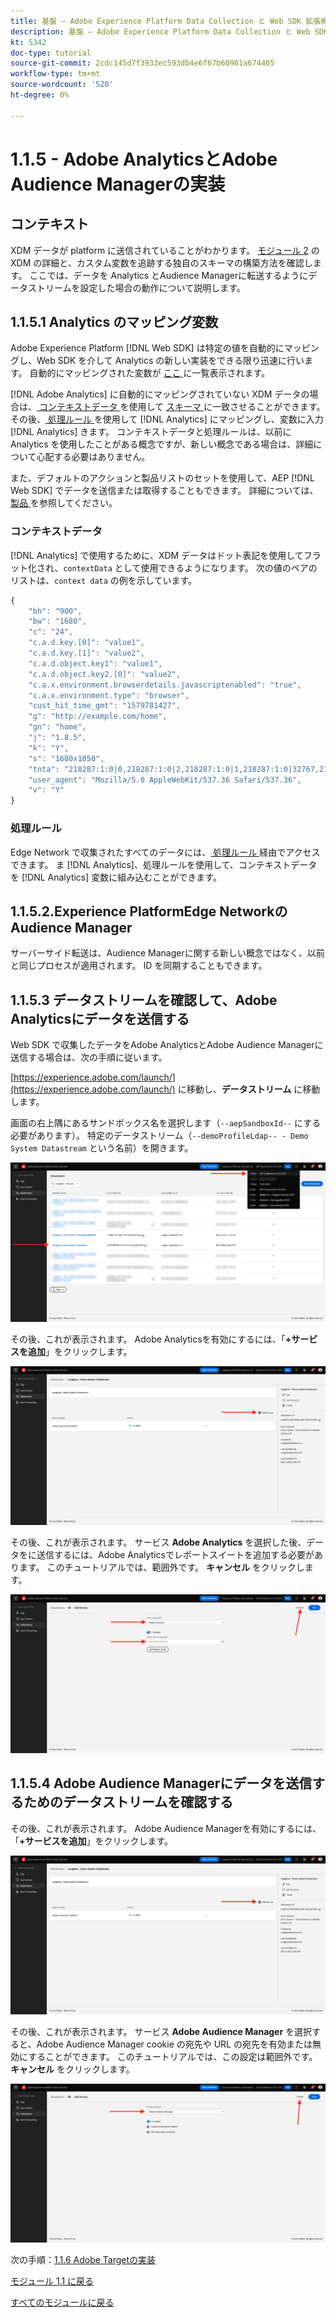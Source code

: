 ```yaml
---
title: 基盤 – Adobe Experience Platform Data Collection と Web SDK 拡張機能の設定 – Adobe AnalyticsとAdobe Audience Managerの実装
description: 基盤 – Adobe Experience Platform Data Collection と Web SDK 拡張機能の設定 – Adobe AnalyticsとAdobe Audience Managerの実装
kt: 5342
doc-type: tutorial
source-git-commit: 2cdc145d7f3933ec593db4e6f67b60961a674405
workflow-type: tm+mt
source-wordcount: '520'
ht-degree: 0%

---
```


# 1.1.5 - Adobe AnalyticsとAdobe Audience Managerの実装

## コンテキスト

XDM データが platform に送信されていることがわかります。 [ モジュール 2](./../module1.2/data-ingestion.md) の XDM の詳細と、カスタム変数を追跡する独自のスキーマの構築方法を確認します。 ここでは、データを Analytics とAudience Managerに転送するようにデータストリームを設定した場合の動作について説明します。

## 1.1.5.1 Analytics のマッピング変数

Adobe Experience Platform [!DNL Web SDK] は特定の値を自動的にマッピングし、Web SDK を介して Analytics の新しい実装をできる限り迅速に行います。 自動的にマッピングされた変数が [ ここ ](https://experienceleague.adobe.com/docs/experience-platform/edge/data-collection/adobe-analytics/automatically-mapped-vars.html#data-collection) に一覧表示されます。

[!DNL Adobe Analytics] に自動的にマッピングされていない XDM データの場合は、[ コンテキストデータ ](https://experienceleague.adobe.com/docs/analytics/implementation/vars/page-vars/contextdata.html?lang=ja) を使用して [ スキーマ ](https://experienceleague.adobe.com/docs/experience-platform/xdm/schema/composition.html?lang=ja) に一致させることができます。 その後、[ 処理ルール ](https://experienceleague.adobe.com/docs/analytics/admin/admin-tools/processing-rules/processing-rules-configuration/t-processing-rules.html) を使用して [!DNL Analytics] にマッピングし、変数に入力 [!DNL Analytics] きます。 コンテキストデータと処理ルールは、以前に Analytics を使用したことがある概念ですが、新しい概念である場合は、詳細について心配する必要はありません。

また、デフォルトのアクションと製品リストのセットを使用して、AEP [!DNL Web SDK] でデータを送信または取得することもできます。 詳細については、[ 製品 ](https://experienceleague.adobe.com/docs/experience-platform/edge/data-collection/collect-commerce-data.html?lang=en#data-collection) を参照してください。

### コンテキストデータ

[!DNL Analytics] で使用するために、XDM データはドット表記を使用してフラット化され、`contextData` として使用できるようになります。 次の値のペアのリストは、`context data` の例を示しています。

```javascript
{
    "bh": "900",
    "bw": "1680",
    "c": "24",
    "c.a.d.key.[0]": "value1",
    "c.a.d.key.[1]": "value2",
    "c.a.d.object.key1": "value1",
    "c.a.d.object.key2.[0]": "value2",
    "c.a.x.environment.browserdetails.javascriptenabled": "true",
    "c.a.x.environment.type": "browser",
    "cust_hit_time_gmt": "1579781427",
    "g": "http://example.com/home",
    "gn": "home",
    "j": "1.8.5",
    "k": "Y",
    "s": "1680x1050",
    "tnta": "218287:1:0|0,218287:1:0|2,218287:1:0|1,218287:1:0|32767,218287:1:01,218287:1:0|0,218287:1:0|1,218287:1:0|0,218287:1:0|1",
    "user_agent": "Mozilla/5.0 AppleWebKit/537.36 Safari/537.36",
    "v": "Y"
}
```

### 処理ルール

Edge Network で収集されたすべてのデータには、[ 処理ルール ](https://experienceleague.adobe.com/docs/analytics/admin/admin-tools/processing-rules/processing-rules-configuration/t-processing-rules.html) 経由でアクセスできます。 ま [!DNL Analytics]、処理ルールを使用して、コンテキストデータを [!DNL Analytics] 変数に組み込むことができます。

## 1.1.5.2.Experience PlatformEdge NetworkのAudience Manager

サーバーサイド転送は、Audience Managerに関する新しい概念ではなく、以前と同じプロセスが適用されます。 ID を同期することもできます。

## 1.1.5.3 データストリームを確認して、Adobe Analyticsにデータを送信する

Web SDK で収集したデータをAdobe AnalyticsとAdobe Audience Managerに送信する場合は、次の手順に従います。

[https://experience.adobe.com/launch/](https://experience.adobe.com/launch/) に移動し、**データストリーム** に移動します。

画面の右上隅にあるサンドボックス名を選択します（`--aepSandboxId--` にする必要があります）。 特定のデータストリーム（`--demoProfileLdap-- - Demo System Datastream` という名前）を開きます。

![ 左側のナビゲーションで「Edge設定」アイコンをクリック ](./images/edgeconfig1b.png)

その後、これが表示されます。 Adobe Analyticsを有効にするには、「**+サービスを追加**」をクリックします。

![AEP デバッガー ](./images/aa2.png)

その後、これが表示されます。 サービス **Adobe Analytics** を選択した後、データをに送信するには、Adobe Analyticsでレポートスイートを追加する必要があります。 このチュートリアルでは、範囲外です。 **キャンセル** をクリックします。

![AEP デバッガー ](./images/aa3.png)

## 1.1.5.4 Adobe Audience Managerにデータを送信するためのデータストリームを確認する

その後、これが表示されます。 Adobe Audience Managerを有効にするには、「**+サービスを追加**」をクリックします。

![AEP デバッガー ](./images/aa2.png)

その後、これが表示されます。 サービス **Adobe Audience Manager** を選択すると、Adobe Audience Manager cookie の宛先や URL の宛先を有効または無効にすることができます。 このチュートリアルでは、この設定は範囲外です。 **キャンセル** をクリックします。

![AEP デバッガー ](./images/aam1.png)

次の手順：[1.1.6 Adobe Targetの実装 ](./ex6.md)

[モジュール 1.1 に戻る](./data-ingestion-launch-web-sdk.md)

[すべてのモジュールに戻る](./../../../overview.md)
